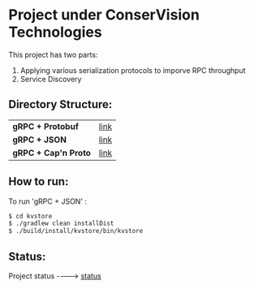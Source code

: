 Project under ConserVision Technologies
========================================

This project has two parts:

1. Applying various serialization protocols to imporve RPC throughput
2. Service Discovery

Directory Structure:
--------------------

<table>
  <tr>
    <td><b>gRPC + Protobuf </b></td>
    <td><a href="#">link</a></td>
  </tr>
  <tr>
    <td><b>gRPC + JSON</b></td>
    <td><a href="#">link</a></td>
  </tr>
  <tr>
    <td><b>gRPC + Cap'n Proto</b></td>
    <td><a href="#">link</a></td>
  </tr>
</table>

How to run:
-----------

To run 'gRPC + JSON' :

```bash
$ cd kvstore
$ ./gradlew clean installDist
$ ./build/install/kvstore/bin/kvstore
```

Status:
-------

Project status ----> [status](https://github.com/wkarny/cvt_proj/tree/master/project_status)
